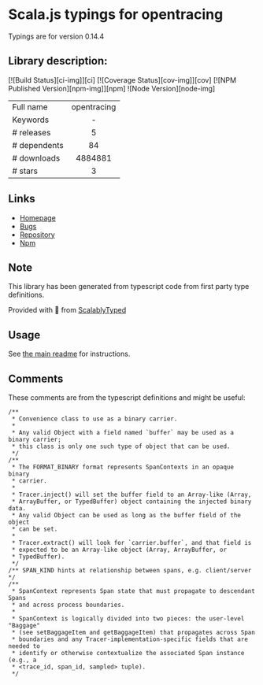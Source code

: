 
# Scala.js typings for opentracing

Typings are for version 0.14.4

## Library description:
[![Build Status][ci-img]][ci] [![Coverage Status][cov-img]][cov] [![NPM Published Version][npm-img]][npm] ![Node Version][node-img]

|                    |                 |
| ------------------ | :-------------: |
| Full name          | opentracing |
| Keywords           | - |
| # releases         | 5 |
| # dependents       | 84 |
| # downloads        | 4884881 |
| # stars            | 3 |

## Links
- [Homepage](https://github.com/opentracing/opentracing-javascript#readme)
- [Bugs](https://github.com/opentracing/opentracing-javascript/issues)
- [Repository](https://github.com/opentracing/opentracing-javascript)
- [Npm](https://www.npmjs.com/package/opentracing)
    


## Note
This library has been generated from typescript code from first party type definitions.

Provided with :purple_heart: from [ScalablyTyped](https://github.com/oyvindberg/ScalablyTyped)

## Usage
See [the main readme](../../readme.md) for instructions.

## Comments

These comments are from the typescript definitions and might be useful:
```
/**
 * Convenience class to use as a binary carrier.
 *
 * Any valid Object with a field named `buffer` may be used as a binary carrier;
 * this class is only one such type of object that can be used.
 */
/**
 * The FORMAT_BINARY format represents SpanContexts in an opaque binary
 * carrier.
 *
 * Tracer.inject() will set the buffer field to an Array-like (Array,
 * ArrayBuffer, or TypedBuffer) object containing the injected binary data.
 * Any valid Object can be used as long as the buffer field of the object
 * can be set.
 *
 * Tracer.extract() will look for `carrier.buffer`, and that field is
 * expected to be an Array-like object (Array, ArrayBuffer, or
 * TypedBuffer).
 */
/** SPAN_KIND hints at relationship between spans, e.g. client/server */
/**
 * SpanContext represents Span state that must propagate to descendant Spans
 * and across process boundaries.
 *
 * SpanContext is logically divided into two pieces: the user-level "Baggage"
 * (see setBaggageItem and getBaggageItem) that propagates across Span
 * boundaries and any Tracer-implementation-specific fields that are needed to
 * identify or otherwise contextualize the associated Span instance (e.g., a
 * <trace_id, span_id, sampled> tuple).
 */

```

